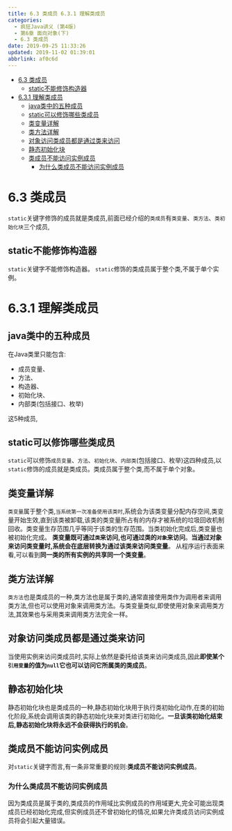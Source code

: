 ```yaml
---
title: 6.3 类成员 6.3.1 理解类成员
categories: 
  - 疯狂Java讲义 (第4版)
  - 第6章 面向对象(下)
  - 6.3 类成员
date: 2019-09-25 11:33:26
updated: 2019-11-02 01:39:01
abbrlink: af0c6d
---
```

- [6.3 类成员](/ReadingNotes/af0c6d/#6-3-类成员)
    - [static不能修饰构造器](/ReadingNotes/af0c6d/#static不能修饰构造器)
- [6.3.1 理解类成员](/ReadingNotes/af0c6d/#6-3-1-理解类成员)
    - [java类中的五种成员](/ReadingNotes/af0c6d/#java类中的五种成员)
    - [static可以修饰哪些类成员](/ReadingNotes/af0c6d/#static可以修饰哪些类成员)
    - [类变量详解](/ReadingNotes/af0c6d/#类变量详解)
    - [类方法详解](/ReadingNotes/af0c6d/#类方法详解)
    - [对象访问类成员都是通过类来访问](/ReadingNotes/af0c6d/#对象访问类成员都是通过类来访问)
    - [静态初始化块](/ReadingNotes/af0c6d/#静态初始化块)
    - [类成员不能访问实例成员](/ReadingNotes/af0c6d/#类成员不能访问实例成员)
        - [为什么类成员不能访问实例成员](/ReadingNotes/af0c6d/#为什么类成员不能访问实例成员)

<!--more-->
<script src="https://cdn.bootcss.com/jquery/3.4.0/jquery.slim.min.js"></script>
<script>$(document).ready(function () {$(".post-body > ul:nth-child(1)").hide();});</script>

<!--end-->
<!--SSTStart-->
# 6.3 类成员 #
`static`关键字修饰的成员就是类成员,前面已经介绍的`类成员`有`类变量`、`类方法`、`类初始化块`三个成员,
## static不能修饰构造器 ##
`static`关键字不能修饰构造器。 `static`修饰的类成员属于整个类,不属于单个实例。
# 6.3.1 理解类成员 #
## java类中的五种成员 ##
在Java类里只能包含:
- 成员变量、
- 方法、
- 构造器、
- 初始化块、
- 内部类(包括接口、枚举)

这5种成员,
## static可以修饰哪些类成员 ##
`static`可以修饰`成员变量`、`方法`、`初始化块`、`内部类`(包括接口、枚举)这四种成员,以`static`修饰的成员就是类成员。类成员属于整个类,而不属于单个对象。
## 类变量详解 ##
`类变量`属于整个类,`当系统第一次准备使用该类时`,系统会为该类变量分配内存空间,类变量开始生效,直到该类被卸载,该类的类变量所占有的内存才被系统的垃圾回收机制回收。类变量生存范围几乎等同于该类的生存范围。当类初始化完成后,类变量也被初始化完成。
**类变量既可通过`类`来访问,也可通过类的`对象`来访问**。**当通过对象来访问类变量时,系统会在底层转换为通过该类来访问类变量**。
从程序运行表面来看,可以看到**同一类的所有实例的共享同一个类变量**。
## 类方法详解 ##
`类方法`也是类成员的一种,类方法也是属于类的,通常直接使用类作为调用者来调用类方法,但也可以使用对象来调用类方法。与类变量类似,即使使用对象来调用类方法,其效果也与采用类来调用类方法完全一样。

## 对象访问类成员都是通过类来访问 ##
当使用实例来访问类成员时,实际上依然是委托给该类来访问类成员,因此**即使某个`引用变量`的值为`null`它也可以访问它所属类的类成员**。

## 静态初始化块 ##
静态初始化块也是类成员的一种,静态初始化块用于执行类初始化动作,在类的初始化阶段,系统会调用该类的静态初始化块来对类进行初始化。**一旦该类初始化结束后,静态初始化块将永远不会获得执行的机会**。
## 类成员不能访问实例成员 ##
对`static`关键字而言,有一条非常重要的规则:**类成员不能访问实例成员**。
### 为什么类成员不能访问实例成员 ###
因为类成员是属于类的,类成员的作用域比实例成员的作用域更大,完全可能出现类成员已经初始化完成,但实例成员还不曾初始化的情况,如果允许类成员访问实例成员将会引起大量错误。

<!--SSTStop-->

